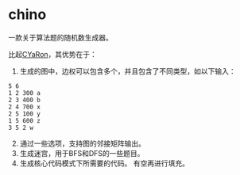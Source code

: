 # chino

一款关于算法题的随机数生成器。

比起[CYaRon](https://github.com/luogu-dev/cyaron)，其优势在于：

1. 生成的图中，边权可以包含多个，并且包含了不同类型，如以下输入：

```
5 6
1 2 300 a
2 3 400 b
2 4 700 x
2 5 100 y
1 5 600 z
3 5 2 w
```

2. 通过一些选项，支持图的邻接矩阵输出。
3. 生成迷宫，用于BFS和DFS的一些题目。
4. 生成核心代码模式下所需要的代码。
有空再进行填充。
